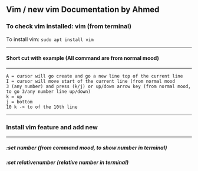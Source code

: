 ## Vim / new vim Documentation by Ahmed

### To check vim installed: vim (from  terminal)
To install vim: ```sudo apt install vim```

------------------------------------
#### Short cut with example (All command are from normal mood)
------------------------------------
```
A = cursor will go create and go a new line top of the current line
I = cursor will move start of the current line (from normal mood
3 (any number) and press (k/j) or up/down arrow key (from normal mood, to go 3/any number line up/down)
k = up
j = bottom
10 k -> to of the 10th line
```
  
 
-------------------------------------
### Install vim feature and add new
-------------------------------------
##### :set number (from command mood, to show number in terminal)
##### :set relativenumber (relative number in terminal)
